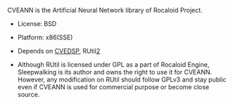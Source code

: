 CVEANN is the Artificial Neural Network library of Rocaloid Project.

* License: BSD
* Platform: x86(SSE)
* Depends on [CVEDSP][1], RUtil[2]

* Although RUtil is licensed under GPL as a part of Rocaloid Engine, Sleepwalking is its author and owns the right to use it for CVEANN. However, any modification on RUtil should follow GPLv3 and stay public even if CVEANN is used for commercial purpose or become close source.

 [1]: https://github.com/Sleepwalking/CVEDSP "CVEDSP"
 [2]: https://github.com/Sleepwalking/Rocaloid/tree/CurrentBranch/RUtil "RUtil"
